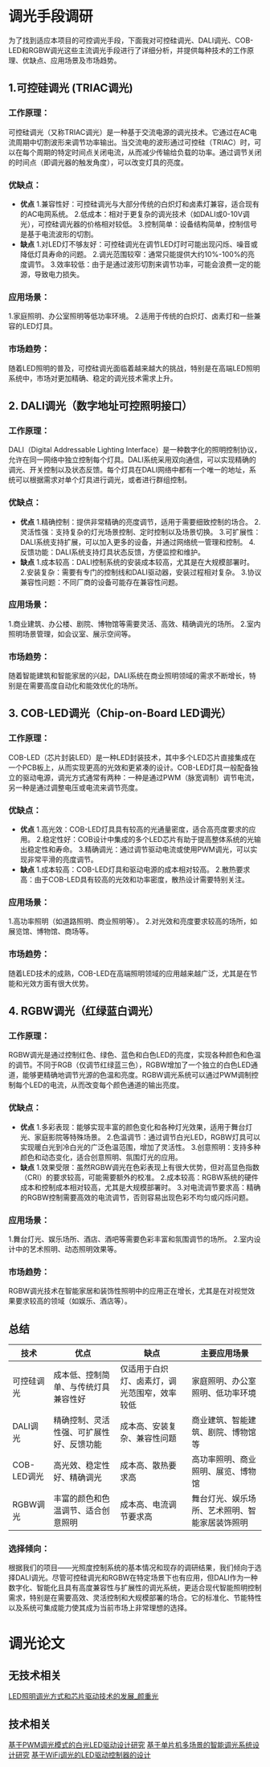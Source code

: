 # 调光手段调研
为了找到适应本项目的可控调光手段，下面我对可控硅调光、DALI调光、COB-LED和RGBW调光这些主流调光手段进行了详细分析，并提供每种技术的工作原理、优缺点、应用场景及市场趋势。
## 1.可控硅调光 (TRIAC调光)
### 工作原理：
可控硅调光（又称TRIAC调光）是一种基于交流电源的调光技术。它通过在AC电流周期中切割波形来调节功率输出。当交流电的波形通过可控硅（TRIAC）时，可以在每个周期的特定时间点关闭电流，从而减少传输给负载的功率。通过调节关闭的时间点（即调光器的触发角度），可以改变灯具的亮度。
### 优缺点：

- **优点**
1.兼容性好：可控硅调光与大部分传统的白炽灯和卤素灯兼容，适合现有的AC电网系统。
2.低成本：相对于更复杂的调光技术（如DALI或0-10V调光），可控硅调光器的价格相对较低。
3.控制简单：设备结构简单，控制信号是基于电流波形的切割。
- **缺点**
1.对LED灯不够友好：可控硅调光在调节LED灯时可能出现闪烁、噪音或降低灯具寿命的问题。
2.调光范围较窄：通常只能提供大约10%-100%的亮度调节。
3.效率较低：由于是通过波形切割来调节功率，可能会浪费一定的能源，导致电力损失。

### 应用场景：

1.家庭照明、办公室照明等低功率环境。
2.适用于传统的白炽灯、卤素灯和一些兼容的LED灯具。

### 市场趋势：

随着LED照明的普及，可控硅调光面临着越来越大的挑战，特别是在高端LED照明系统中，市场对更加精确、稳定的调光技术需求上升。


## 2. DALI调光（数字地址可控照明接口）
### 工作原理：
DALI（Digital Addressable Lighting Interface）是一种数字化的照明控制协议，允许在同一网络中独立控制每个灯具。DALI系统采用双向通信，可以实现精确的调光、开关控制以及状态反馈。每个灯具在DALI网络中都有一个唯一的地址，系统可以根据需求对单个灯具进行调光，或者进行群组控制。
### 优缺点：

- **优点**
1.精确控制：提供非常精确的亮度调节，适用于需要细致控制的场合。
2.灵活性强：支持复杂的灯光场景控制、定时控制以及场景切换。
3.可扩展性：DALI系统支持扩展，可以加入更多的设备，并通过网络统一管理和控制。
4.反馈功能：DALI系统支持灯具状态反馈，方便监控和维护。
- **缺点**
1.成本较高：DALI控制系统的安装成本较高，尤其是在大规模部署时。
2.安装复杂：需要有专门的控制线和DALI驱动器，安装过程相对复杂。
3.协议兼容性问题：不同厂商的设备可能存在兼容性问题。

### 应用场景：

1.商业建筑、办公楼、剧院、博物馆等需要灵活、高效、精确调光的场所。
2.室内照明场景管理，如会议室、展示空间等。

### 市场趋势：

随着智能建筑和智能家居的兴起，DALI系统在商业照明领域的需求不断增长，特别是在需要高度自动化和能效优化的场所。


## 3. COB-LED调光（Chip-on-Board LED调光）
### 工作原理：
COB-LED（芯片封装LED）是一种LED封装技术，其中多个LED芯片直接集成在一个PCB板上，从而实现更高的光效和更紧凑的设计。COB-LED灯具一般配备独立的驱动电源，调光方式通常有两种：一种是通过PWM（脉宽调制）调节电流，另一种是通过调整电压或电流来调节亮度。
### 优缺点：

- **优点**
1.高光效：COB-LED灯具具有较高的光通量密度，适合高亮度要求的应用。
2.稳定性好：COB设计中集成的多个LED芯片有助于提高整体系统的光输出稳定性和寿命。
3.精确调光：通过调节驱动电流或使用PWM调光，可以实现非常平滑的亮度调节。
- **缺点**
1.成本较高：COB-LED灯具和驱动电源的成本相对较高。
2.散热要求高：由于COB-LED具有较高的光效和功率密度，散热设计需要特别关注。

### 应用场景：

1.高功率照明（如道路照明、商业照明等）。
2.对光效和亮度要求较高的场所，如展览馆、博物馆、商场等。

### 市场趋势：

随着LED技术的成熟，COB-LED在高端照明领域的应用越来越广泛，尤其是在节能和光效方面有很大优势。


## 4. RGBW调光（红绿蓝白调光）
### 工作原理：
RGBW调光是通过控制红色、绿色、蓝色和白色LED的亮度，实现各种颜色和色温的调节。不同于RGB（仅调节红绿蓝三色），RGBW增加了一个独立的白色LED通道，能够更精确地调节光源的色温和亮度。RGBW调光系统可以通过PWM调制控制每个LED的电流，从而改变每个颜色通道的输出亮度。
### 优缺点：

- **优点**
1.多彩表现：能够实现丰富的颜色变化和各种灯光效果，适用于舞台灯光、家庭影院等特殊场景。
2.色温调节：通过调节白光LED，RGBW灯具可以实现暖白光到冷白光的广泛色温范围，增加了灵活性。
3.创意照明：支持多种颜色和动态变化，适合创意照明、氛围灯光的应用。
- **缺点**
1.效果受限：虽然RGBW调光在色彩表现上有很大优势，但对高显色指数（CRI）的要求较高，可能需要额外的校准。
2.成本较高：RGBW系统的硬件成本和控制成本相对较高，尤其是大规模部署时。
3.对电流调节要求高：精确的RGBW控制需要高效的电流调节，否则容易出现色彩不均匀或闪烁问题。

### 应用场景：

1.舞台灯光、娱乐场所、酒店、酒吧等需要色彩丰富和氛围调节的场所。
2.室内设计中的艺术照明、动态照明效果等。

### 市场趋势：

RGBW调光技术在智能家居和装饰性照明中的应用正在增长，尤其是在对视觉效果要求较高的领域（如娱乐、酒店等）。


## 总结
| 技术        | 优点                                         | 缺点                                      | 主要应用场景                                      |
|-------------|---------------------------------------------|-------------------------------------------|--------------------------------------------------|
| 可控硅调光  | 成本低、控制简单、与传统灯具兼容性好        | 仅适用于白炽灯、卤素灯，调光范围窄，效率较低 | 家庭照明、办公室照明、低功率环境                 |
| DALI调光    | 精确控制、灵活性强、可扩展性好、反馈功能    | 成本高、安装复杂、兼容性问题             | 商业建筑、智能建筑、剧院、博物馆等             |
| COB-LED调光 | 高光效、稳定性好、精确调光                  | 成本高、散热要求高                        | 高功率照明、商业照明、展览、博物馆             |
| RGBW调光    | 丰富的颜色和色温调节、适合创意照明          | 成本高、电流调节要求高                    | 舞台灯光、娱乐场所、艺术照明、智能家居装饰照明  |

### 选择倾向：

根据我们的项目——光照度控制系统的基本情况和现存的调研结果，我们倾向于选择DALI调光。尽管可控硅调光和RGBW在特定场景下也有应用，但DALI作为一种数字化、智能化且具有高度兼容性与扩展性的调光系统，更适合现代智能照明控制需求，特别是在需要高效、灵活控制和大规模部署的场合。它的标准化、节能特性以及系统可集成能力使其成为当前市场上非常理想的选择。

# 调光论文

## 无技术相关

[LED照明调光方式和芯片驱动技术的发展_颜重光](../Doc/LED照明调光方式和芯片驱动技术的发展_颜重光.pdf)

## 技术相关

[基于PWM调光模式的白光LED驱动设计研究](../Doc/基于PWM%20调光模式的白光LED%20驱动设计研究_李祥兵.pdf)
[基于单片机多场景的智能调光系统设计研究](../Doc/基于单片机多场景的智能调光系统设计研究_汪钰.pdf)
[基于WiFi调光的LED驱动控制器的设计](../Doc/基于WiFi调光的LED驱动控制器的设计_陈家明.pdf)
